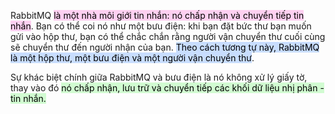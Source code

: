 
RabbitMQ <mark style="background: #FFB8EBA6;">là một nhà môi giới tin nhắn: nó chấp nhận và chuyển tiếp tin nhắn</mark>. Bạn có thể coi nó như một bưu điện: khi bạn đặt bức thư bạn muốn gửi vào hộp thư, bạn có thể chắc chắn rằng người vận chuyển thư cuối cùng sẽ chuyển thư đến người nhận của bạn. <mark style="background: #ADCCFFA6;">Theo cách tương tự này, RabbitMQ là một hộp thư, một bưu điện và một người vận chuyển thư</mark>.

Sự khác biệt chính giữa RabbitMQ và bưu điện là nó không xử lý giấy tờ, thay vào đó <mark style="background: #BBFABBA6;">nó chấp nhận, lưu trữ và chuyển tiếp các khối dữ liệu nhị phân - tin nhắn.</mark>


